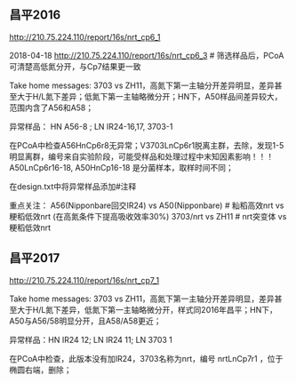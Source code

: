 


## 昌平2016

http://210.75.224.110/report/16s/nrt_cp6_1

2018-04-18 http://210.75.224.110/report/16s/nrt_cp6_3 # 筛选样品后，PCoA可清楚高低氮分开，与Cp7结果更一致

Take home messages: 3703 vs ZH11，高氮下第一主轴分开差异明显，差异甚至大于H/L氮下差异；低氮下第一主轴略微分开；HN下，A50样品间差异较大，范围内含了A56和A58；

异常样品： HN A56-8 ; LN IR24-16,17, 3703-1

在PCoA中检查A56HnCp6r8无异常；V3703LnCp6r1脱离主群，去除，发现1-5明显离群，编号来自实验阶段，可能受样品和处理过程中末知因素影响！！！
A50LnCp6r16-18, A50HnCp16-18 是分菌样本，取样时间不同；

在design.txt中将异常样品添加#注释

重点关注： A56(Nipponbare回交IR24) vs A50(Nipponbare) # 籼稻高效nrt vs 粳稻低效nrt (在高氮条件下提高吸收效率30%)
        3703/nrt vs ZH11 # nrt突变体 vs 粳稻低效nrt 

## 昌平2017

http://210.75.224.110/report/16s/nrt_cp7_1

Take home messages: 3703 vs ZH11，高氮下第一主轴分开差异明显，差异甚至大于H/L氮下差异，低氮下第一主轴略微分开，样式同2016年昌平；HN下，A50与A56/58明显分开，且A58/A58更近；

异常样品：HN IR24 12; LN IR24 11; LN 3703 1

在PCoA中检查，此版本没有加IR24，3703名称为nrt，编号 nrtLnCp7r1 ，位于椭圆右端，删除；